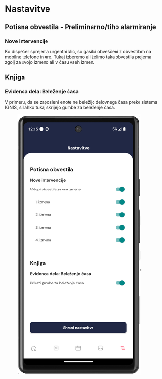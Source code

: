 # Nastavitve



## Potisna obvestila - Preliminarno/tiho alarmiranje

### Nove intervencije

Ko dispečer sprejema urgentni klic, so gasilci obveščeni z obvestilom na mobilne telefone in ure. Tukaj izberemo ali želimo taka obvestila prejema zgolj za svojo izmeno ali v času vseh izmen.

## Knjiga

### Evidenca dela: Beleženje časa

V primeru, da se zaposleni enote ne beležijo delovnega časa preko sistema IGNIS, si lahko tukaj skrijejo gumbe za beleženje časa.

<figure><img src="../../.gitbook/assets/image (228).png" alt=""><figcaption></figcaption></figure>

